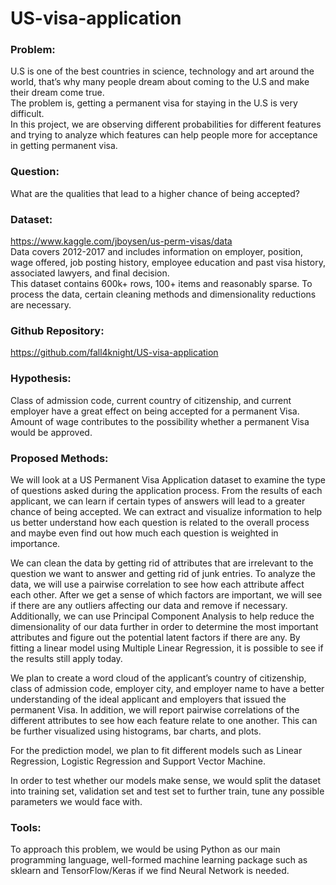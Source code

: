 # US-visa-application

### Problem:  
U.S is one of the best countries in science, technology and art around the world, that’s why many people dream about coming to the U.S and make their dream come true.   
The problem is, getting a permanent visa for staying in the U.S is very difficult.  
In this project, we are observing different probabilities for different features and trying to analyze which features can help people more for acceptance in getting permanent visa.  
  
### Question:
What are the qualities that lead to a higher chance of being accepted?  
  
### Dataset:  
https://www.kaggle.com/jboysen/us-perm-visas/data  
Data covers 2012-2017 and includes information on employer, position, wage offered, job posting history, employee education and past visa history, associated lawyers, and final decision.  
This dataset contains 600k+ rows, 100+ items and reasonably sparse. To process the data, certain cleaning methods and dimensionality reductions are necessary.  

### Github Repository:  
https://github.com/fall4knight/US-visa-application  

### Hypothesis:  
Class of admission code, current country of citizenship, and current employer have a great effect on being accepted for a permanent Visa.  
Amount of wage contributes to the possibility whether a permanent Visa would be approved.  

### Proposed Methods:  
We will look at a US Permanent Visa Application dataset to examine the type of questions asked during the application process. From the results of each applicant, we can learn if certain types of answers will lead to a greater chance of being accepted. We can extract and visualize information to help us better understand how each question is related to the overall process and maybe even find out how much each question is weighted in importance.  
  
We can clean the data by getting rid of attributes that are irrelevant to the question we want to answer and getting rid of junk entries. To analyze the data, we will use a pairwise correlation to see how each attribute affect each other. After we get a sense of which factors are important, we will see if there are any outliers affecting our data and remove if necessary. Additionally, we can use Principal Component Analysis to help reduce the dimensionality of our data further in order to determine the most important attributes and figure out the potential latent factors if there are any. By fitting a linear model using Multiple Linear Regression, it is possible to see if the results still apply today.  
  
We plan to create a word cloud of the applicant’s country of citizenship, class of admission code, employer city, and employer name to have a better understanding of the ideal applicant and employers that issued the permanent Visa. In addition, we will report pairwise correlations of the different attributes to see how each feature relate to one another. This can be further visualized using histograms, bar charts, and plots.  
  
For the prediction model, we plan to fit different models such as Linear Regression, Logistic Regression and Support Vector Machine.  
  
In order to test whether our models make sense, we would split the dataset into training set, validation set and test set to further train, tune any possible parameters we would face with.
  
### Tools:  
To approach this problem, we would be using Python as our main programming language, well-formed machine learning package such as sklearn and TensorFlow/Keras if we find Neural Network is needed.  
